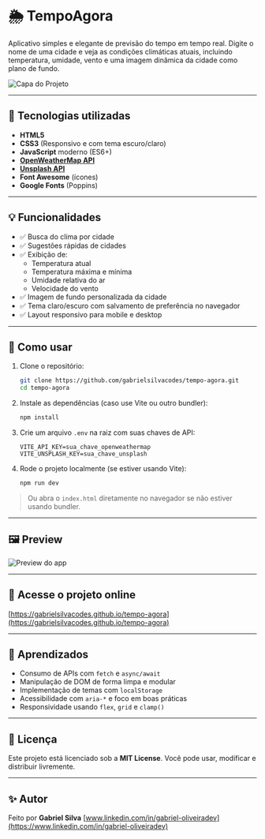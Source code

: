 # 🌦️ TempoAgora

Aplicativo simples e elegante de previsão do tempo em tempo real. Digite o nome de uma cidade e veja as condições climáticas atuais, incluindo temperatura, umidade, vento e uma imagem dinâmica da cidade como plano de fundo.

![Capa do Projeto](![capa-tempoagora](https://github.com/user-attachments/assets/337222e3-fe0f-436a-be4c-f09719ac1c07)
)

---

## 🚀 Tecnologias utilizadas

- **HTML5**
- **CSS3** (Responsivo e com tema escuro/claro)
- **JavaScript** moderno (ES6+)
- **[OpenWeatherMap API](https://openweathermap.org/)**
- **[Unsplash API](https://unsplash.com/developers)**
- **Font Awesome** (ícones)
- **Google Fonts** (Poppins)

---

## 💡 Funcionalidades

- ✅ Busca do clima por cidade
- ✅ Sugestões rápidas de cidades
- ✅ Exibição de:
  - Temperatura atual
  - Temperatura máxima e mínima
  - Umidade relativa do ar
  - Velocidade do vento
- ✅ Imagem de fundo personalizada da cidade
- ✅ Tema claro/escuro com salvamento de preferência no navegador
- ✅ Layout responsivo para mobile e desktop

---

## 🎯 Como usar

1. Clone o repositório:

   ```bash
   git clone https://github.com/gabrielsilvacodes/tempo-agora.git
   cd tempo-agora
   ```

2. Instale as dependências (caso use Vite ou outro bundler):

   ```bash
   npm install
   ```

3. Crie um arquivo `.env` na raiz com suas chaves de API:

   ```
   VITE_API_KEY=sua_chave_openweathermap
   VITE_UNSPLASH_KEY=sua_chave_unsplash
   ```

4. Rode o projeto localmente (se estiver usando Vite):

   ```bash
   npm run dev
   ```

> Ou abra o `index.html` diretamente no navegador se não estiver usando bundler.

---

## 🖼️ Preview

![Preview do app](./preview.gif)

---

## 🔗 Acesse o projeto online

[https://gabrielsilvacodes.github.io/tempo-agora](https://gabrielsilvacodes.github.io/tempo-agora)

---

## 🧠 Aprendizados

- Consumo de APIs com `fetch` e `async/await`
- Manipulação de DOM de forma limpa e modular
- Implementação de temas com `localStorage`
- Acessibilidade com `aria-*` e foco em boas práticas
- Responsividade usando `flex`, `grid` e `clamp()`

---

## 📌 Licença

Este projeto está licenciado sob a **MIT License**.
Você pode usar, modificar e distribuir livremente.

---

## ✨ Autor

Feito por **Gabriel Silva**
[www.linkedin.com/in/gabriel-oliveiradev](https://www.linkedin.com/in/gabriel-oliveiradev)
